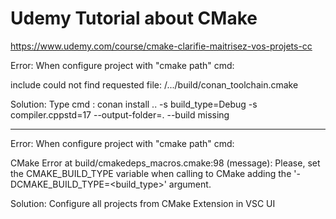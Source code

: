 # Udemy Tutorial about CMake
https://www.udemy.com/course/cmake-clarifie-maitrisez-vos-projets-cc

Error: When configure project with "cmake path" cmd:

include could not find requested file: /.../build/conan_toolchain.cmake

Solution: Type cmd : conan install .. -s build_type=Debug -s compiler.cppstd=17 --output-folder=. --build missing

-------------------------------------

Error: When configure project with "cmake path" cmd:

CMake Error at build/cmakedeps_macros.cmake:98 (message):
  Please, set the CMAKE_BUILD_TYPE variable when calling to CMake adding the
  '-DCMAKE_BUILD_TYPE=<build_type>' argument.

Solution:  Configure all projects from CMake Extension in VSC UI